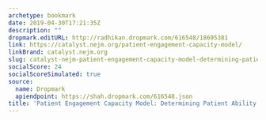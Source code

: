```yaml
---
archetype: bookmark
date: 2019-04-30T17:21:35Z
description: ""
dropmark.editURL: http://radhikan.dropmark.com/616548/18695381
link: https://catalyst.nejm.org/patient-engagement-capacity-model/
linkBrand: catalyst.nejm.org
slug: catalyst-nejm-patient-engagement-capacity-model-determining-patient-ability-to-engage
socialScore: 24
socialScoreSimulated: true
source:
  name: Dropmark
  apiendpoint: https://shah.dropmark.com/616548.json
title: 'Patient Engagement Capacity Model: Determining Patient Ability to Engage'
---
```

